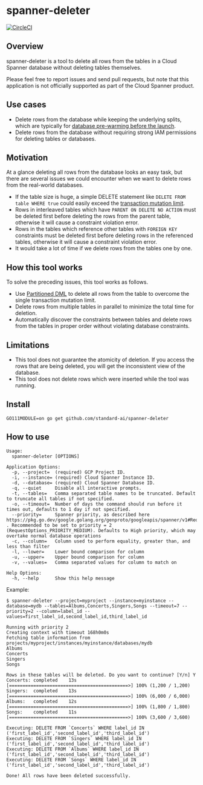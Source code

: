 spanner-deleter
===
[![CircleCI](https://circleci.com/gh/standard-ai/spanner-deleter.svg?style=svg)](https://circleci.com/gh/standard-ai/spanner-deleter)

## Overview

spanner-deleter is a tool to delete all rows from the tables in a Cloud Spanner database without deleting tables themselves.

Please feel free to report issues and send pull requests, but note that this application is not officially supported as part of the Cloud Spanner product.

## Use cases

* Delete rows from the database while keeping the underlying splits, which are typically for [database pre-warming before the launch](https://cloud.google.com/solutions/best-practices-cloud-spanner-gaming-database#pre-warm_the_database_before_launch).
* Delete rows from the database without requiring strong IAM permissions for deleting tables or databases.

## Motivation

At a glance deleting all rows from the database looks an easy task, but there are several issues we could encounter when we want to delete rows from the real-world databases.

* If the table size is huge, a simple DELETE statement like `DELETE FROM table WHERE true` could easily exceed the [transaction mutation limit](https://cloud.google.com/spanner/quotas).
* Rows in interleaved tables which have `PARENT ON DELETE NO ACTION` must be deleted first before deleting the rows from the parent table, otherwise it will cause a constraint violation error.
* Rows in the tables which reference other tables with `FOREIGN KEY` constraints must be deleted first before deleting rows in the referenced tables, otherwise it will cause a constraint violation error.
* It would take a lot of time if we delete rows from the tables one by one.

## How this tool works

To solve the preceding issues, this tool works as follows.

* Use [Partitioned DML](https://cloud.google.com/spanner/docs/dml-partitioned) to delete all rows from the table to overcome the single transaction mutation limit.
* Delete rows from multiple tables in parallel to minimize the total time for deletion.
* Automatically discover the constraints between tables and delete rows from the tables in proper order without violating database constraints.

## Limitations

* This tool does not guarantee the atomicity of deletion. If you access the rows that are being deleted, you will get the inconsistent view of the database.
* This tool does not delete rows which were inserted while the tool was running.

## Install

```
GO111MODULE=on go get github.com/standard-ai/spanner-deleter
```

## How to use

```
Usage:
  spanner-deleter [OPTIONS]

Application Options:
  -p, --project=  (required) GCP Project ID.
  -i, --instance= (required) Cloud Spanner Instance ID.
  -d, --database= (required) Cloud Spanner Database ID.
  -q, --quiet     Disable all interactive prompts.
  -t, --tables=   Comma separated table names to be truncated. Default to truncate all tables if not specified.
  -o, --timeout=  Number of days the command should run before it times out, defaults to 1 day if not specified.
  --priority=     Spanner priority, as described here https://pkg.go.dev/google.golang.org/genproto/googleapis/spanner/v1#RequestOptions_Priority . Recommended to be set to priority = 2 (RequestOptions_PRIORITY_MEDIUM). Defaults to High priority, which may overtake normal database operations
  -c, --column=   Column used to perform equality, greater than, and less than filter
  -l, --lower=    Lower bound comparison for column
  -u, --upper=    Upper bound comparison for column
  -v, --values=   Comma separated values for column to match on

Help Options:
  -h, --help      Show this help message
```

Example:

```
$ spanner-deleter --project=myproject --instance=myinstance --database=mydb --tables=Albums,Concerts,Singers,Songs --timeout=7 --priority=2 --column=label_id --values=first_label_id,second_label_id,third_label_id

Running with priority 2
Creating context with timeout 168h0m0s
Fetching table information from projects/myproject/instances/myinstance/databases/mydb
Albums
Concerts
Singers
Songs

Rows in these tables will be deleted. Do you want to continue? [Y/n] Y
Concerts: completed    13s [============================================>] 100% (1,200 / 1,200)
Singers:  completed    13s [============================================>] 100% (6,000 / 6,000)
Albums:   completed    12s [============================================>] 100% (1,800 / 1,800)
Songs:    completed    11s [============================================>] 100% (3,600 / 3,600)

Executing: DELETE FROM `Concerts` WHERE label_id IN ('first_label_id','second_label_id','third_label_id')
Executing: DELETE FROM `Singers` WHERE label_id IN ('first_label_id','second_label_id','third_label_id')
Executing: DELETE FROM `Albums` WHERE label_id IN ('first_label_id','second_label_id','third_label_id')
Executing: DELETE FROM `Songs` WHERE label_id IN ('first_label_id','second_label_id','third_label_id')

Done! All rows have been deleted successfully.
```
